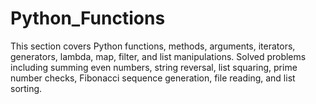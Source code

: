 # Python_Functions
This section covers Python functions, methods, arguments, iterators, generators, lambda, map, filter, and list manipulations.  Solved problems including summing even numbers, string reversal, list squaring, prime number checks, Fibonacci sequence generation, file reading, and list sorting.
